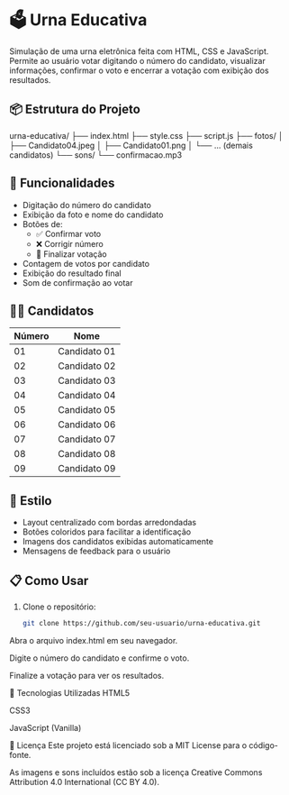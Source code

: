 # 🗳️ Urna Educativa

Simulação de uma urna eletrônica feita com HTML, CSS e JavaScript. Permite ao usuário votar digitando o número do candidato, visualizar informações, confirmar o voto e encerrar a votação com exibição dos resultados.

## 📦 Estrutura do Projeto

urna-educativa/
├── index.html
├── style.css
├── script.js
├── fotos/
│   ├── Candidato04.jpeg
│   ├── Candidato01.png
│   └── ... (demais candidatos)
└── sons/
    └── confirmacao.mp3


## 🚀 Funcionalidades

- Digitação do número do candidato
- Exibição da foto e nome do candidato
- Botões de:
  - ✅ Confirmar voto
  - ❌ Corrigir número
  - 🛑 Finalizar votação
- Contagem de votos por candidato
- Exibição do resultado final
- Som de confirmação ao votar

## 👩‍💼 Candidatos

| Número | Nome             |
|--------|------------------|
| 01     |  Candidato 01    |
| 02     |  Candidato 02    |
| 03     |  Candidato 03    |
| 04     |  Candidato 04    |
| 05     |  Candidato 05    |
| 06     |  Candidato 06    |
| 07     |  Candidato 07    |
| 08     |  Candidato 08    |
| 09     |  Candidato 09    |

## 🎨 Estilo

- Layout centralizado com bordas arredondadas
- Botões coloridos para facilitar a identificação
- Imagens dos candidatos exibidas automaticamente
- Mensagens de feedback para o usuário

## 📋 Como Usar

1. Clone o repositório:
   ```bash
   git clone https://github.com/seu-usuario/urna-educativa.git

Abra o arquivo index.html em seu navegador.

Digite o número do candidato e confirme o voto.

Finalize a votação para ver os resultados.

🔧 Tecnologias Utilizadas
HTML5

CSS3

JavaScript (Vanilla)

📢 Licença
Este projeto está licenciado sob a MIT License para o código-fonte.

As imagens e sons incluídos estão sob a licença Creative Commons Attribution 4.0 International (CC BY 4.0).

